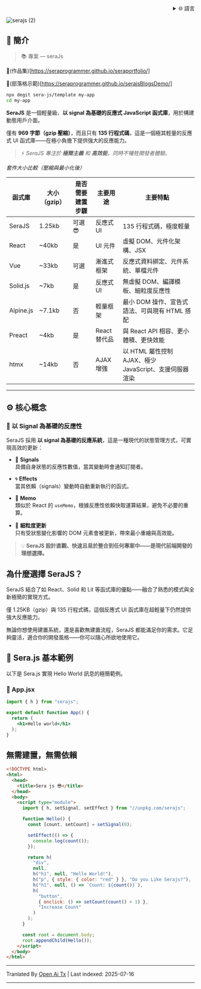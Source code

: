 ﻿<div align="right">
  <details>
    <summary >🌐 語言</summary>
    <div>
      <div align="center">
        <a href="https://openaitx.github.io/view.html?user=sera-js&project=sera&lang=en">English</a>
        | <a href="https://openaitx.github.io/view.html?user=sera-js&project=sera&lang=zh-CN">简体中文</a>
        | <a href="https://openaitx.github.io/view.html?user=sera-js&project=sera&lang=zh-TW">繁體中文</a>
        | <a href="https://openaitx.github.io/view.html?user=sera-js&project=sera&lang=ja">日本語</a>
        | <a href="https://openaitx.github.io/view.html?user=sera-js&project=sera&lang=ko">한국어</a>
        | <a href="https://openaitx.github.io/view.html?user=sera-js&project=sera&lang=hi">हिन्दी</a>
        | <a href="https://openaitx.github.io/view.html?user=sera-js&project=sera&lang=th">ไทย</a>
        | <a href="https://openaitx.github.io/view.html?user=sera-js&project=sera&lang=fr">Français</a>
        | <a href="https://openaitx.github.io/view.html?user=sera-js&project=sera&lang=de">Deutsch</a>
        | <a href="https://openaitx.github.io/view.html?user=sera-js&project=sera&lang=es">Español</a>
        | <a href="https://openaitx.github.io/view.html?user=sera-js&project=sera&lang=it">Itapano</a>
        | <a href="https://openaitx.github.io/view.html?user=sera-js&project=sera&lang=ru">Русский</a>
        | <a href="https://openaitx.github.io/view.html?user=sera-js&project=sera&lang=pt">Português</a>
        | <a href="https://openaitx.github.io/view.html?user=sera-js&project=sera&lang=nl">Nederlands</a>
        | <a href="https://openaitx.github.io/view.html?user=sera-js&project=sera&lang=pl">Polski</a>
        | <a href="https://openaitx.github.io/view.html?user=sera-js&project=sera&lang=ar">العربية</a>
        | <a href="https://openaitx.github.io/view.html?user=sera-js&project=sera&lang=fa">فارسی</a>
        | <a href="https://openaitx.github.io/view.html?user=sera-js&project=sera&lang=tr">Türkçe</a>
        | <a href="https://openaitx.github.io/view.html?user=sera-js&project=sera&lang=vi">Tiếng Việt</a>
        | <a href="https://openaitx.github.io/view.html?user=sera-js&project=sera&lang=id">Bahasa Indonesia</a>
      </div>
    </div>
  </details>
</div>


![serajs (2)](https://github.com/user-attachments/assets/7ccff260-491d-420b-8e22-4579f9bad50a)

## 📖 **簡介**

> 📚 專案  —  seraJs

🔗(作品集)[https://seraprogrammer.github.io/seraportfolio/] 

🔗(部落格示範)[https://seraprogrammer.github.io/serajsBlogsDemo/] 


```bash
npx degit sera-js/template my-app
cd my-app
```
**SeraJS** 是一個輕量級、**以 signal 為基礎的反應式 JavaScript 函式庫**，用於構建動態用戶介面。

僅有 **969 字節（gzip 壓縮）**，而且只有 **135 行程式碼**，這是一個極其輕量的反應式 UI 函式庫——在極小負擔下提供強大的反應能力。

> ⚡️ _SeraJS 專注於 **極簡主義** 和 **高效能**，同時不犧牲開發者體驗。_


*套件大小比較（壓縮與最小化後）*

| 函式庫 | 大小（gzip） | 是否需要建置步驟 | 主要用途 | 主要特點 |
|---------|----------------|---------------------|-------------|--------------|
| SeraJS | 1.25kb | 可選 😎 | 反應式 UI | 135 行程式碼，極度輕量 |
| React | ~40kb | 是 | UI 元件 | 虛擬 DOM、元件化架構、JSX |
| Vue | ~33kb | 可選 | 漸進式框架 | 反應式資料綁定、元件系統、單檔元件 |
| Solid.js | ~7kb | 是 | 反應式 UI | 無虛擬 DOM、編譯模板、細粒度反應性 |
| Alpine.js | ~7.1kb | 否 | 輕量框架 | 最小 DOM 操作、宣告式語法、可與現有 HTML 搭配 |
| Preact | ~4kb | 是 | React 替代品 | 與 React API 相容、更小體積、更快效能 |
| htmx | ~14kb | 否 | AJAX 增強 | 以 HTML 屬性控制 AJAX、極少 JavaScript、支援伺服器渲染 |



---

## ⚙️ **核心概念**

### 🔄 **以 Signal 為基礎的反應性**

SeraJS 採用 **以 signal 為基礎的反應系統**，這是一種現代的狀態管理方式，可實現高效的更新：

- 🧠 **Signals**  
  具備自身狀態的反應性數值，當其變動時會通知訂閱者。

- 🌀 **Effects**  
  當其依賴（signals）變動時自動重新執行的函式。

- 🧭 **Memo**  
  類似於 React 的 `useMemo`，根據反應性依賴快取運算結果，避免不必要的重算。

- 🔬 **細粒度更新**  
  只有受狀態變化影響的 DOM 元素會被更新，帶來最小重繪與高效能。

> 💡 **SeraJS 設計直觀、快速且易於整合到任何專案中——是現代前端開發的理想選擇。**


## 為什麼選擇 SeraJS？

SeraJS 結合了如 React、Solid 和 Lit 等函式庫的優點——融合了熟悉的模式與全新極簡的實現方式。

僅 1.25KB（gzip）與 135 行程式碼，這個反應式 UI 函式庫在超輕量下仍然提供強大反應能力。

無論你想使用建置系統，還是喜歡無建置流程，SeraJS 都能滿足你的需求。它足夠靈活，適合你的開發風格——你可以隨心所欲地使用它。


## 🌱 **Sera.js 基本範例**

以下是 Sera.js 實現 Hello World 訊息的極簡範例。

### 📄 App.jsx










```jsx
import { h } from "serajs";

export default function App() {
  return (
    <h1>Hello world</h1>
  );
}
```
## 無需建置，無需依賴


```html
<!DOCTYPE html>
<html>
  <head>
    <title>Sera js 😎</title>
  </head>
  <body>
    <script type="module">
      import { h, setSignal, setEffect } from "//unpkg.com/serajs";

      function Hello() {
        const [count, setCount] = setSignal(0);

        setEffect(() => {
          console.log(count());
        });

        return h(
          "div",
          null,
          h("h1", null, "Hello World!"),
          h("p", { style: { color: "red" } }, "Do you Like Serajs?"),
          h("h1", null, () => `Count: ${count()}`),
          h(
            "button",
            { onclick: () => setCount(count() + 1) },
            "Increase Count"
          )
        );
      }

      const root = document.body;
      root.appendChild(Hello());
    </script>
  </body>
</html>
```





---

Tranlated By [Open Ai Tx](https://github.com/OpenAiTx/OpenAiTx) | Last indexed: 2025-07-16

---